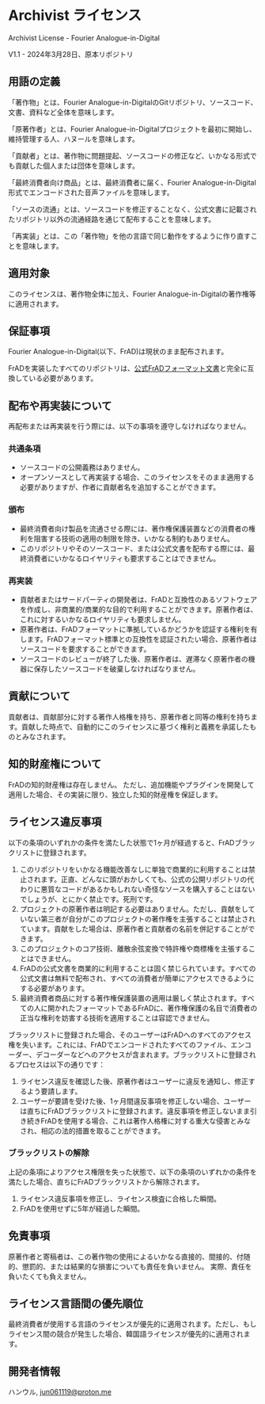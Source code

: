 # Archivist ライセンス

Archivist License - Fourier Analogue-in-Digital

V1.1 - 2024年3月28日、原本リポジトリ

## 用語の定義

「著作物」とは、Fourier Analogue-in-DigitalのGitリポジトリ、ソースコード、文書、資料など全体を意味します。

「原著作者」とは、Fourier Analogue-in-Digitalプロジェクトを最初に開始し、維持管理する人、ハヌールを意味します。

「貢献者」とは、著作物に問題提起、ソースコードの修正など、いかなる形式でも貢献した個人または団体を意味します。

「最終消費者向け商品」とは、最終消費者に届く、Fourier Analogue-in-Digital形式でエンコードされた音声ファイルを意味します。

「ソースの流通」とは、ソースコードを修正することなく、公式文書に記載されたリポジトリ以外の流通経路を通じて配布することを意味します。

「再実装」とは、この「著作物」を他の言語で同じ動作をするように作り直すことを意味します。

## 適用対象

このライセンスは、著作物全体に加え、Fourier Analogue-in-Digitalの著作権等に適用されます。

## 保証事項

Fourier Analogue-in-Digital(以下、FrAD)は現状のまま配布されます。

FrADを実装したすべてのリポジトリは、[公式FrADフォーマット文書](https://mikhael-openworkspace.notion.site/Format-specs-727affae8db043f2b50372d91d534368?pvs=4)と完全に互換している必要があります。

## 配布や再実装について

再配布または再実装を行う際には、以下の事項を遵守しなければなりません。

### 共通条項

- ソースコードの公開義務はありません。
- オープンソースとして再実装する場合、このライセンスをそのまま適用する必要がありますが、作者に貢献者名を追加することができます。

### 頒布

- 最終消費者向け製品を流通させる際には、著作権保護装置などの消費者の権利を阻害する技術の適用の制限を除き、いかなる制約もありません。
- このリポジトリやそのソースコード、または公式文書を配布する際には、最終消費者にいかなるロイヤリティも要求することはできません。

### 再実装

- 貢献者またはサードパーティの開発者は、FrADと互換性のあるソフトウェアを作成し、非商業的/商業的な目的で利用することができます。原著作者は、これに対するいかなるロイヤリティも要求しません。
- 原著作者は、FrADフォーマットに準拠しているかどうかを認証する権利を有します。FrADフォーマット標準との互換性を認証されたい場合、原著作者はソースコードを要求することができます。
- ソースコードのレビューが終了した後、原著作者は、遅滞なく原著作者の機器に保存したソースコードを破棄しなければなりません。

## 貢献について

貢献者は、貢献部分に対する著作人格権を持ち、原著作者と同等の権利を持ちます。貢献した時点で、自動的にこのライセンスに基づく権利と義務を承諾したものとみなされます。

## 知的財産権について

FrADの知的財産権は存在しません。 ただし、追加機能やプラグインを開発して適用した場合、その実装に限り、独立した知的財産権を保証します。

## ライセンス違反事項

以下の条項のいずれかの条件を満たした状態で1ヶ月が経過すると、FrADブラックリストに登録されます。

1. このリポジトリをいかなる機能改善なしに単独で商業的に利用することは禁止されます。正直、どんなに頭がおかしくても、公式の公開リポジトリの代わりに悪質なコードがあるかもしれない奇怪なソースを購入することはないでしょうが、とにかく禁止です。死刑です。
2. プロジェクトの原著作者は明記する必要はありません。ただし、貢献をしていない第三者が自分がこのプロジェクトの著作権を主張することは禁止されています。貢献をした場合は、原著作者と貢献者の名前を併記することができます。
3. このプロジェクトのコア技術、離散余弦変換で特許権や商標権を主張することはできません。
4. FrADの公式文書を商業的に利用することは固く禁じられています。すべての公式文書は無料で配布され、すべての消費者が簡単にアクセスできるようにする必要があります。
5. 最終消費者商品に対する著作権保護装置の適用は厳しく禁止されます。すべての人に開かれたフォーマットであるFrADに、著作権保護の名目で消費者の正当な権利を妨害する技術を適用することは容認できません。

ブラックリストに登録された場合、そのユーザーはFrADへのすべてのアクセス権を失います。これには、FrADでエンコードされたすべてのファイル、エンコーダー、デコーダーなどへのアクセスが含まれます。ブラックリストに登録されるプロセスは以下の通りです：

1. ライセンス違反を確認した後、原著作者はユーザーに違反を通知し、修正するよう要請します。
2. ユーザーが要請を受けた後、1ヶ月間違反事項を修正しない場合、ユーザーは直ちにFrADブラックリストに登録されます。違反事項を修正しないまま引き続きFrADを使用する場合、これは著作人格権に対する重大な侵害とみなされ、相応の法的措置を取ることができます。

### ブラックリストの解除

上記の条項によりアクセス権限を失った状態で、以下の条項のいずれかの条件を満たした場合、直ちにFrADブラックリストから解除されます。

1. ライセンス違反事項を修正し、ライセンス検査に合格した瞬間。
2. FrADを使用せずに5年が経過した瞬間。

## 免責事項

原著作者と寄稿者は、この著作物の使用によるいかなる直接的、間接的、付随的、懲罰的、または結果的な損害についても責任を負いません。 実際、責任を負いたくても負えません。

## ライセンス言語間の優先順位

最終消費者が使用する言語のライセンスが優先的に適用されます。ただし、もしライセンス間の競合が発生した場合、韓国語ライセンスが優先的に適用されます。

## 開発者情報

ハンウル, <jun061119@proton.me>
